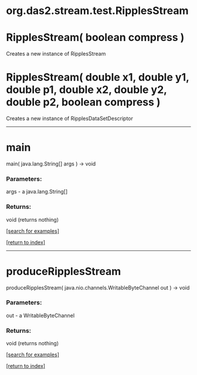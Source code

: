# org.das2.stream.test.RipplesStream



# RipplesStream( boolean compress )
Creates a new instance of RipplesStream

# RipplesStream( double x1, double y1, double p1, double x2, double y2, double p2, boolean compress )
Creates a new instance of RipplesDataSetDescriptor

***
<a name="main"></a>
# main
main( java.lang.String[] args ) &rarr; void



### Parameters:
args - a java.lang.String[]

### Returns:
void (returns nothing)


<a href="https://github.com/autoplot/dev/search?q=main&unscoped_q=main">[search for examples]</a>

<a href="https://github.com/autoplot/documentation/blob/master/javadoc/index-all.md">[return to index]</a>

***
<a name="produceRipplesStream"></a>
# produceRipplesStream
produceRipplesStream( java.nio.channels.WritableByteChannel out ) &rarr; void



### Parameters:
out - a WritableByteChannel

### Returns:
void (returns nothing)


<a href="https://github.com/autoplot/dev/search?q=produceRipplesStream&unscoped_q=produceRipplesStream">[search for examples]</a>

<a href="https://github.com/autoplot/documentation/blob/master/javadoc/index-all.md">[return to index]</a>

